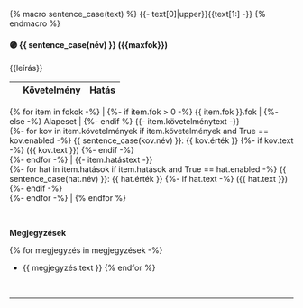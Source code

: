 {% macro sentence_case(text) %}
    {{- text[0]|upper}}{{text[1:] -}}
{% endmacro %}
#### 🟣 {{ sentence_case(név) }} ({{maxfok}})

{{leírás}}

| |  Követelmény | Hatás  |
| :----------- | :----------- | :----------- |
{% for item in fokok -%}
|
{%- if item.fok > 0 -%}
{{ item.fok }}.fok |
{%- else -%}
Alapeset |
{%- endif %}
{{- item.követelménytext -}}<br />
{%- for kov in item.követelmények if item.követelmények and True == kov.enabled -%}
{{ sentence_case(kov.név) }}: {{ kov.érték }}
{%- if kov.text -%}
 ({{ kov.text }})
{%- endif -%}
<br />
{%- endfor -%}
 | {{- item.hatástext -}}<br />
{%- for hat in item.hatások if item.hatások and True == hat.enabled  -%}
{{ sentence_case(hat.név) }}: {{ hat.érték }}
{%- if hat.text -%}
 ({{ hat.text }})
{%- endif -%}
<br />
{%- endfor -%}
 |
{% endfor %}

<br />

**Megjegyzések**

{% for megjegyzés in megjegyzések -%}
- {{ megjegyzés.text }}
{% endfor %}
<br />

---
